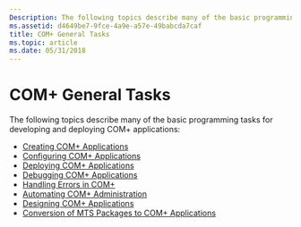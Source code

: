 ```yaml
---
Description: The following topics describe many of the basic programming tasks for developing and deploying COM+ applications.
ms.assetid: d4649be7-9fce-4a9e-a57e-49babcda7caf
title: COM+ General Tasks
ms.topic: article
ms.date: 05/31/2018
---
```


# COM+ General Tasks

The following topics describe many of the basic programming tasks for developing and deploying COM+ applications:

-   [Creating COM+ Applications](creating-com--applications.md)
-   [Configuring COM+ Applications](configuring-com--applications.md)
-   [Deploying COM+ Applications](deploying-com--applications.md)
-   [Debugging COM+ Applications](debugging-com--applications.md)
-   [Handling Errors in COM+](handling-errors-in-com-.md)
-   [Automating COM+ Administration](automating-com--administration.md)
-   [Designing COM+ Applications](designing-com--applications.md)
-   [Conversion of MTS Packages to COM+ Applications](conversion-of-mts-packages-to-com--applications.md)

 

 




